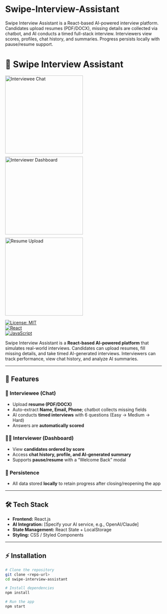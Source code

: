 # Swipe-Interview-Assistant
Swipe Interview Assistant is a React-based AI-powered interview platform. Candidates upload resumes (PDF/DOCX), missing details are collected via chatbot, and AI conducts a timed full-stack interview. Interviewers view scores, profiles, chat history, and summaries. Progress persists locally with pause/resume support.

# 🌟 Swipe Interview Assistant
<div style="display: flex; gap: 10px; flex-wrap: wrap;"> <img src="./screenshots/Screenshot 2025-10-03 171730.png" alt="Interviewee Chat" width="250" /> <img src="./screenshots/Screenshot 2025-10-03 171757.png" alt="Interviewer Dashboard" width="250" /> <img src="./screenshots/Screenshot 2025-10-03 171811.png" alt="Resume Upload" width="250" /> </div>

[![License: MIT](https://img.shields.io/badge/License-MIT-blue.svg)](LICENSE)  
[![React](https://img.shields.io/badge/React-17.0.2-blue.svg)](https://reactjs.org/)  
[![JavaScript](https://img.shields.io/badge/JavaScript-ES6-yellow.svg)](https://developer.mozilla.org/en-US/docs/Web/JavaScript)  

Swipe Interview Assistant is a **React-based AI-powered platform** that simulates real-world interviews. Candidates can upload resumes, fill missing details, and take timed AI-generated interviews. Interviewers can track performance, view chat history, and analyze AI summaries.

---

## 🚀 Features

### 🎯 Interviewee (Chat)
- Upload **resume (PDF/DOCX)**
- Auto-extract **Name, Email, Phone**; chatbot collects missing fields
- AI conducts **timed interviews** with 6 questions (Easy → Medium → Hard)
- Answers are **automatically scored**

### 🧑‍💼 Interviewer (Dashboard)
- View **candidates ordered by score**
- Access **chat history, profile, and AI-generated summary**
- Supports **pause/resume** with a “Welcome Back” modal

### 💾 Persistence
- All data stored **locally** to retain progress after closing/reopening the app

---

## 🛠️ Tech Stack
- **Frontend:** React.js  
- **AI Integration:** [Specify your AI service, e.g., OpenAI/Claude]  
- **State Management:** React State + LocalStorage  
- **Styling:** CSS / Styled Components  

---

## ⚡ Installation

```bash
# Clone the repository
git clone <repo-url>
cd swipe-interview-assistant

# Install dependencies
npm install

# Run the app
npm start

